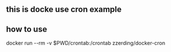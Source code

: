 ## this is docke use cron example

## how to use
docker run --rm -v $PWD/crontab:/crontab zzerding/docker-cron
